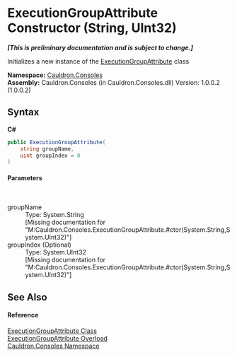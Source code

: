 # ExecutionGroupAttribute Constructor (String, UInt32)
 _**\[This is preliminary documentation and is subject to change.\]**_

Initializes a new instance of the <a href="T_Cauldron_Consoles_ExecutionGroupAttribute">ExecutionGroupAttribute</a> class

**Namespace:**&nbsp;<a href="N_Cauldron_Consoles">Cauldron.Consoles</a><br />**Assembly:**&nbsp;Cauldron.Consoles (in Cauldron.Consoles.dll) Version: 1.0.0.2 (1.0.0.2)

## Syntax

**C#**<br />
``` C#
public ExecutionGroupAttribute(
	string groupName,
	uint groupIndex = 0
)
```


#### Parameters
&nbsp;<dl><dt>groupName</dt><dd>Type: System.String<br />\[Missing <param name="groupName"/> documentation for "M:Cauldron.Consoles.ExecutionGroupAttribute.#ctor(System.String,System.UInt32)"\]</dd><dt>groupIndex (Optional)</dt><dd>Type: System.UInt32<br />\[Missing <param name="groupIndex"/> documentation for "M:Cauldron.Consoles.ExecutionGroupAttribute.#ctor(System.String,System.UInt32)"\]</dd></dl>

## See Also


#### Reference
<a href="T_Cauldron_Consoles_ExecutionGroupAttribute">ExecutionGroupAttribute Class</a><br /><a href="Overload_Cauldron_Consoles_ExecutionGroupAttribute__ctor">ExecutionGroupAttribute Overload</a><br /><a href="N_Cauldron_Consoles">Cauldron.Consoles Namespace</a><br />
